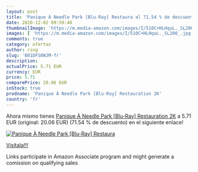 ```yaml
---
layout: post
title: 'Panique À Needle Park [Blu-Ray] Restaura al 71.54 % de descuento'
date: 2020-12-02 09:59:40
thumbnailImage: 'https://m.media-amazon.com/images/I/510C+HLHquL._SL200_.jpg'
images: [ 'https://m.media-amazon.com/images/I/510C+HLHquL._SL200_.jpg' ]
comments: true
category: ofertas
author: ring
slug: 'B01DFS0WJM-fr'
description:
actualPrice: 5.71 EUR
currency: EUR
price: 5.71
comparePrice: 20.06 EUR
inStock: true
prodname: 'Panique À Needle Park [Blu-Ray] Restauration 2K'
country: 'fr'
---
```


Ahora mismo tienes [Panique À Needle Park [Blu-Ray] Restauration 2K](https://www.amazon.fr/dp/B01DFS0WJM/?tag=tolees0d-21) a 5.71 EUR (original: 20.06 EUR) (71.54 %  de descuento) en el siguiente enlace!

[![Panique À Needle Park [Blu-Ray] Restaura](https://m.media-amazon.com/images/I/510C+HLHquL._SL200_.jpg)](https://www.amazon.fr/dp/B01DFS0WJM/?tag=tolees0d-21)

[Visítala!!!](https://www.amazon.fr/dp/B01DFS0WJM/?tag=tolees0d-21)

Links participate in Amazon Associate program and might generate a comission on qualifying sales

